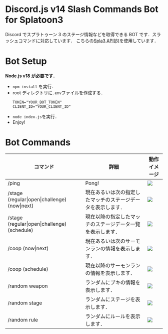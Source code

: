 # Discord.js v14 Slash Commands Bot for Splatoon3

Discord でスプラトゥーン 3 のステージ情報などを取得できる BOT です．スラッシュコマンドに対応しています．
こちらの[Spla3 API(β)](https://spla3.yuu26.com)を使用しています．

# Bot Setup

**Node.js v18 が必要です．**

-   `npm install` を実行．
-   root ディレクトリに`.env`ファイルを作成する．
    ```
    TOKEN="YOUR_BOT_TOKEN"
    CLIENT_ID="YOUR_CLIENT_ID"
    ```
-   `node index.js`を実行．
-   Enjoy!

# Bot Commands

| コマンド                                          | 詳細                                                         | 動作イメージ                                                                                               |
| ------------------------------------------------- | ------------------------------------------------------------ | ---------------------------------------------------------------------------------------------------------- |
| /ping                                             | Pong\!                                                       | ![](https://i.imgur.com/yj18wpx.png)                                                                       |
| /stage \(regular\|open\|challenge\) \(now\|next\) | 現在あるいは次の指定したマッチのステージデータを表示します． | ![](https://i.imgur.com/49km5DP.png)                                                                       |
| /stage \(regular\|open\|challenge\) \(schedule\)  | 現在以降の指定したマッチのステージデータ一覧を表示します．   | ![](https://user-images.githubusercontent.com/61001713/200783176-5edd0584-cc0c-4a0a-96bd-5e7fe8d85c73.gif) |
| /coop \(now\|next\)                               | 現在あるいは次のサーモンランの情報を表示します．             | ![](https://i.imgur.com/EGP2v3i.png)                                                                       |
| /coop \(schedule\)                                | 現在以降のサーモンランの情報を表示します．                   | ![](https://user-images.githubusercontent.com/61001713/200782942-d5d252fe-63e7-478e-a8d1-6977aef73630.gif) |
| /random weapon                                    | ランダムにブキの情報を表示します．                           | ![](https://i.imgur.com/YVTJR6A.png/ra/)                                                                   |
| /random stage                                     | ランダムにステージを表示します．                             | ![](https://i.imgur.com/QcHqI37.png)                                                                       |
| /random rule                                      | ランダムにルールを表示します．                               | ![](https://i.imgur.com/vuEicsd.png)                                                                       |
